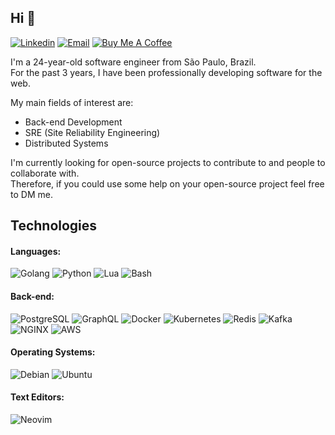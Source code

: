 ## Hi :wave:
[![Linkedin](https://img.shields.io/badge/-LinkedIn-blue?style=flat&logo=Linkedin&logoColor=white&link=https://linkedin.com/in/pietrotavares/)](https://linkedin.com/in/pietrotavares/)
[![Email](https://img.shields.io/badge/-Email-c14438?style=flat&logo=Gmail&logoColor=white&link=mailto:pietro.it@protonmail.com)](mailto:pietro.it@protonmail.com)
[![Buy Me A Coffee](https://img.shields.io/badge/-Buy%20Me%20A%20Coffee-FF813F?style=flat&logo=buy-me-a-coffee&logoColor=ffffff&link=https://ko-fi.com/pietrotavares)](https://ko-fi.com/pietrotavares)

I'm a 24-year-old software engineer from São Paulo, Brazil.<br/>
For the past 3 years, I have been professionally developing software for the web.<br/>

My main fields of interest are:
* Back-end Development
* SRE (Site Reliability Engineering)
* Distributed Systems

I'm currently looking for open-source projects to contribute to and people to collaborate with.<br/>
Therefore, if you could use some help on your open-source project feel free to DM me.<br/>

<!-- More info on badges below: https://github.com/badges/shields/blob/master/doc/logos.md -->

## Technologies

#### Languages:

![Golang](https://img.shields.io/badge/-Golang-3776AB?style=flat-square&logo=go&logoColor=ffffff)
![Python](http://img.shields.io/badge/-Python-3776AB?style=flat-square&logo=python&logoColor=fff7a1)
![Lua](https://img.shields.io/badge/-Lua-2C2D72?style=flat-square&logo=lua&logoColor=ffffff)
![Bash](https://img.shields.io/badge/-Bash-000000?style=flat-square&logo=gnu-bash&logoColor=ffffff)

#### Back-end:

![PostgreSQL](https://img.shields.io/badge/-PostgreSQL-E6E6E6?style=flat-square&logo=postgresql)
![GraphQL](https://img.shields.io/badge/-GraphQL-E10098?style=flat-square&logo=graphql&logoColor=ffffff)
![Docker](https://img.shields.io/badge/-Docker-0DB7ED?style=flat-square&logo=docker&logoColor=384d54)
![Kubernetes](https://img.shields.io/badge/-Kubernetes-3970E4?style=flat-square&logo=kubernetes&logoColor=ffffff)
![Redis](https://img.shields.io/badge/-Redis-DC382D?style=flat-square&logo=redis&logoColor=ffffff)
![Kafka](https://img.shields.io/badge/-Kafka-F5F5F5?style=flat-square&logo=apache-kafka&logoColor=000000)
![NGINX](http://img.shields.io/badge/-NGINX-269539?style=flat-square&logo=nginx&logoColor=ffffff)
![AWS](https://img.shields.io/badge/-Amazon_AWS-FF9900?style=flat-square&logo=amazon-aws)

#### Operating Systems:

![Debian](http://img.shields.io/badge/-Debian-A81D33?style=flat-square&logo=debian&logoColor=ffffff)
![Ubuntu](http://img.shields.io/badge/-Ubuntu-DD4814?style=flat-square&logo=ubuntu&logoColor=ffffff)

#### Text Editors:
![Neovim](http://img.shields.io/badge/-Neovim-57A143?style=flat-square&logo=neovim&logoColor=ffffff)
